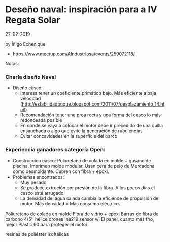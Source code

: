 Deseño naval: inspiración para a IV Regata Solar
======



27-02-2019

by Íñigo Echenique 

* https://www.meetup.com/AIndustriosa/events/259072118/

Notas:

### Charla diseño Naval
* Diseño casco:
    * Interesa tener un coeficiente primático bajo. Más eficiente a baja velocidad (http://estabilidadbuque.blogspot.com/2011/07/desplazamiento_14.html)	
    * Recomendación tener una proa recta y una forma del casco lo más redondeada posible
    * En donde se vaya a colocar el motor debe ir precedido de una quilla ensanchada o algo que evite la generación de rubulencias
    * Evitar concavidades en la superficie del barco

### Experiencia ganadores categoría Open:
* Construccion casco: Poliuretano de colada en molde + gusano de piscina. Imprimen molde modular. Usan cera de pelo de Mercadona como desmoldante. Cubren con fibra + epoxi.
* Problemas encontrados:
    * Muy pesado
    * Se produce extrución por presión de la fibra. A los pocos días el casco está arrugado
    * La densidad del agua salada cambia la eficiende de propulsión del motor. Más densidad = Más consumo eléctrico.


Poliuretano de colada en molde
Fibra de vidrio + epoxi
Barras de fibra de carbono
4/5'' hélice drones
Ina219 sensor v/i
El panel, cuanto más frío, mejor
Plastic 60 para proteger el motor

resinas de poliéster isoftálicas